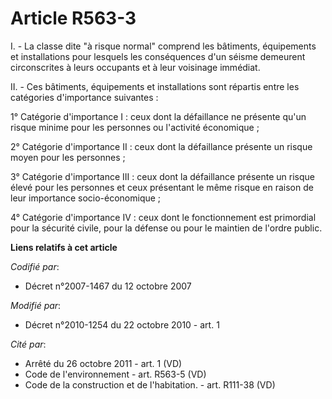 # Article R563-3

I. - La classe dite "à risque normal" comprend les bâtiments, équipements et installations pour lesquels les conséquences
d'un séisme demeurent circonscrites à leurs occupants et à leur voisinage immédiat.

II. - Ces bâtiments, équipements et installations sont répartis entre les catégories d'importance suivantes :

1° Catégorie d'importance I : ceux dont la défaillance ne présente qu'un risque minime pour les personnes ou l'activité
économique ;

2° Catégorie d'importance II : ceux dont la défaillance présente un risque moyen pour les personnes ;

3° Catégorie d'importance III : ceux dont la défaillance présente un risque élevé pour les personnes et ceux présentant le
même risque en raison de leur importance socio-économique ;

4° Catégorie d'importance IV : ceux dont le fonctionnement est primordial pour la sécurité civile, pour la défense ou pour le
maintien de l'ordre public.

**Liens relatifs à cet article**

_Codifié par_:

  - Décret n°2007-1467 du 12 octobre 2007

_Modifié par_:

  - Décret n°2010-1254 du 22 octobre 2010 - art. 1

_Cité par_:

  - Arrêté du 26 octobre 2011 - art. 1 (VD)
  - Code de l'environnement - art. R563-5 (VD)
  - Code de la construction et de l'habitation. - art. R111-38 (VD)
